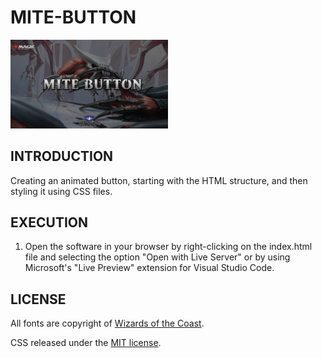 # MITE-BUTTON

<img width="50%" src="./images/mite_button_template.png" />

## INTRODUCTION

Creating an animated button, starting with the HTML structure, and then styling it using CSS files.

## EXECUTION

1. Open the software in your browser by right-clicking on the index.html file and selecting the option "Open with Live Server" or by using Microsoft's "Live Preview" extension for Visual Studio Code.

## LICENSE

All fonts are copyright of [Wizards of the Coast](http://magicthegathering.com).

CSS released under the [MIT license](https://github.com/Saeris/typeface-beleren-bold/blob/master/LICENSE.md).
